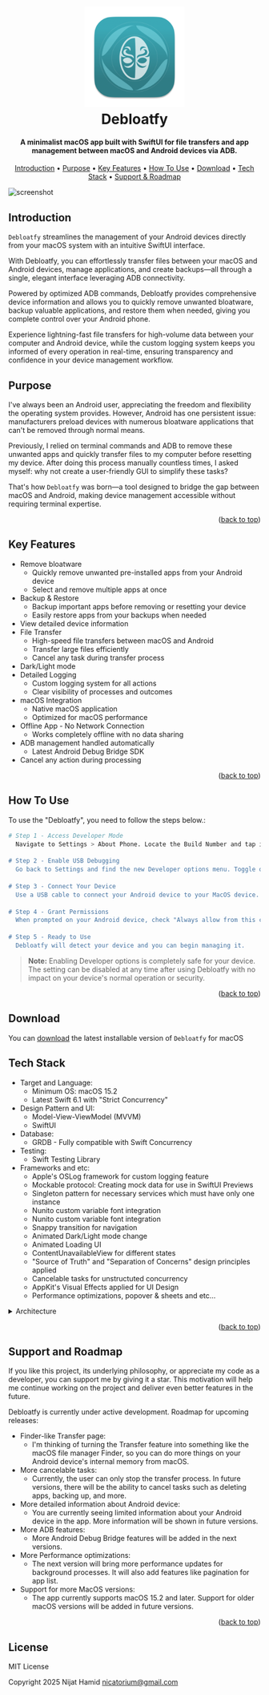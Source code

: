 <a id="readme-top"></a>
<h1 align="center">
  <a href="https://github.com/Nijat-Hamid"><img src="https://github.com/Nijat-Hamid/Debloatfy-Android_App_Debloater/blob/main/Demo/image/logo.png" alt="Debloatfy" width="200"></a>
  <br>
  Debloatfy
  <br>
</h1>

<h4 align="center">A minimalist macOS app built with SwiftUI for file transfers and app management between macOS and Android devices via ADB.</h4>

<p align="center">
  <a href="#introduction">Introduction</a> •
  <a href="#purpose">Purpose</a> •
  <a href="#key-features">Key Features</a> •
  <a href="#how-to-use">How To Use</a> •
  <a href="#download">Download</a> •
  <a href="#tech-stack">Tech Stack</a> •
  <a href="#support-and-roadmap">Support & Roadmap</a>
</p>

![screenshot](https://github.com/Nijat-Hamid/Debloatfy-Android_App_Debloater/blob/main/Demo/gif/demo.gif)

## Introduction

`Debloatfy` streamlines the management of your Android devices directly from your macOS system with an intuitive SwiftUI interface.

With Debloatfy, you can effortlessly transfer files between your macOS and Android devices, manage applications, and create backups—all through a single, elegant interface leveraging ADB connectivity.

Powered by optimized ADB commands, Debloatfy provides comprehensive device information and allows you to quickly remove unwanted bloatware, backup valuable applications, and restore them when needed, giving you complete control over your Android phone.

Experience lightning-fast file transfers for high-volume data between your computer and Android device, while the custom logging system keeps you informed of every operation in real-time, ensuring transparency and confidence in your device management workflow.

## Purpose

I've always been an Android user, appreciating the freedom and flexibility the operating system provides. However, Android has one persistent issue: manufacturers preload devices with numerous bloatware applications that can't be removed through normal means.

Previously, I relied on terminal commands and ADB to remove these unwanted apps and quickly transfer files to my computer before resetting my device. After doing this process manually countless times, I asked myself: why not create a user-friendly GUI to simplify these tasks?

That's how `Debloatfy` was born—a tool designed to bridge the gap between macOS and Android, making device management accessible without requiring terminal expertise.

<p align="right">(<a href="#readme-top">back to top</a>)</p>

## Key Features

* Remove bloatware
  - Quickly remove unwanted pre-installed apps from your Android device
  - Select and remove multiple apps at once
* Backup & Restore
  - Backup important apps before removing or resetting your device
  - Easily restore apps from your backups when needed
* View detailed device information 
* File Transfer
  - High-speed file transfers between macOS and Android
  - Transfer large files efficiently
  - Cancel any task during transfer process
* Dark/Light mode
* Detailed Logging
  - Custom logging system for all actions
  - Clear visibility of processes and outcomes
* macOS Integration
  - Native macOS application
  - Optimized for macOS performance
* Offline App - No Network Connection
  - Works completely offline with no data sharing
* ADB management handled automatically
  - Latest Android Debug Bridge SDK
* Cancel any action during processing

<p align="right">(<a href="#readme-top">back to top</a>)</p>

## How To Use

To use the "Debloatfy", you need to follow the steps below.:

```bash
# Step 1 - Access Developer Mode
  Navigate to Settings > About Phone. Locate the Build Number and tap it 7 times. You'll see a message confirming "Developer options enabled".

# Step 2 - Enable USB Debugging
  Go back to Settings and find the new Developer options menu. Toggle on "USB debugging". Accept the security prompt when it appears.

# Step 3 - Connect Your Device
  Use a USB cable to connect your Android device to your MacOS device. Ensure your device is unlocked.

# Step 4 - Grant Permissions
  When prompted on your Android device, check "Always allow from this computer".

# Step 5 - Ready to Use
  Debloatfy will detect your device and you can begin managing it.
```

> **Note:**
> Enabling Developer options is completely safe for your device. The setting can be disabled at any time after using Debloatfy with no impact on your device's normal operation or security.

<p align="right">(<a href="#readme-top">back to top</a>)</p>

## Download

You can [download](https://github.com/Nijat-Hamid/Debloatfy-Android_App_Debloater/) the latest installable version of `Debloatfy` for macOS

## Tech Stack

* Target and Language:
  - Minimum OS: macOS 15.2 
  - Latest Swift 6.1 with "Strict Concurrency"
* Design Pattern and UI:
  - Model-View-ViewModel (MVVM) 
  - SwiftUI
* Database:
  - GRDB - Fully compatible with Swift Concurrency
* Testing:
  - Swift Testing Library
* Frameworks and etc:
  - Apple's OSLog framework for custom logging feature
  - Mockable protocol: Creating mock data for use in SwiftUI Previews
  - Singleton pattern for necessary services which must have only one instance
  - Nunito custom variable font integration
  - Nunito custom variable font integration
  - Snappy transition for navigation
  - Animated Dark/Light mode change
  - Animated Loading UI
  - ContentUnavailableView for different states
  - "Source of Truth" and "Separation of Concerns" design principles applied
  - Cancelable tasks for unstructuted concurrency
  - AppKit's Visual Effects applied for UI Design
  - Performance optimizations, popover & sheets and etc...

<details>
<summary>
  Architecture
</summary> <br />
```
.Debloatfy
├─ App
├─ Core
│  ├─ Componets
│  ├─ Constans
│  ├─ Extensions
│  ├─ Helpers
│  ├─ Models
│  ├─ Modifiers
│  ├─ Package
│  ├─ Protocols
│  ├─ Routing
│  ├─ Services
│  ├─ Styles
│  └─ ViewModifiers
├─ Resources
│  ├─ Assets.xcassets
│  ├─ Fonts
│  └─ Preview Content
└─ Scenes
   ├─ About
   │  └── View
   ├─ Debloat
   │  ├─ Model
   │  ├─ View
   │  └─ ViewModel
   ├─ Debugging
   │  └─ View
   ├─ Layout
   │  ├─ Model
   │  ├─ View
   │  └─ ViewModel
   ├─ Logs
   │  ├─ Model
   │  ├─ View
   │  └─ ViewModel
   ├─ Overview
   │  ├─ Model
   │  ├─ View
   │  └─ ViewModel
   ├─ Restore
   │  ├─ Model
   │  ├─ View
   │  └─ ViewModel
   └─ Transfer
        ├─ Model
        ├─ View
        └─ ViewModel
```
</details>

<p align="right">(<a href="#readme-top">back to top</a>)</p>

## Support and Roadmap

If you like this project, its underlying philosophy, or appreciate my code as a developer, you can support me by giving it a star. This motivation will help me continue working on the project and deliver even better features in the future.

Debloatfy is currently under active development. Roadmap for upcoming releases:
* Finder-like Transfer page:
  - I'm thinking of turning the Transfer feature into something like the macOS file manager Finder, so you can do more things on your Android device's internal memory from macOS. 
* More cancelable tasks:
  - Currently, the user can only stop the transfer process. In future versions, there will be the ability to cancel tasks such as deleting apps, backing up, and more.
* More detailed information about Android device:
  - You are currently seeing limited information about your Android device in the app. More information will be shown in future versions.
* More ADB features:
  - More Android Debug Bridge features will be added in the next versions.
* More Performance optimizations:
  - The next version will bring more performance updates for background processes. It will also add features like pagination for app list.
* Support for more MacOS versions:
  - The app currently supports macOS 15.2 and later. Support for older macOS versions will be added in future versions.
  
<p align="right">(<a href="#readme-top">back to top</a>)</p>
  
## License

MIT License

Copyright 2025 Nijat Hamid <nicatorium@gmail.com>



